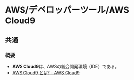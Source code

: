 # AWS/デベロッパーツール/AWS Cloud9

## 共通

### 概要

- **AWS Cloud9**は、AWSの統合開発環境（IDE）である。
- [AWS Cloud9 とは? - AWS Cloud9](https://docs.aws.amazon.com/ja_jp/cloud9/latest/user-guide/welcome.html)
